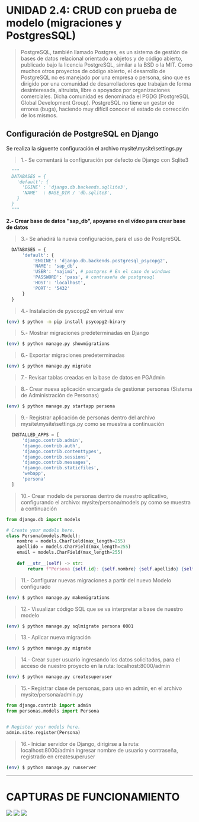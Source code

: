 # UNIDAD 2.4: CRUD con prueba de modelo (migraciones y PostgresSQL)

>PostgreSQL, también llamado Postgres, es un sistema de gestión de bases de datos relacional orientado a objetos y de código abierto, publicado bajo la licencia PostgreSQL,​ similar a la BSD o la MIT.
Como muchos otros proyectos de código abierto, el desarrollo de PostgreSQL no es manejado por una empresa o persona, sino que es dirigido por una comunidad de desarrolladores que trabajan de forma desinteresada, altruista, libre o apoyados por organizaciones comerciales. Dicha comunidad es denominada el PGDG (PostgreSQL Global Development Group).
PostgreSQL no tiene un gestor de errores (bugs), haciendo muy difícil conocer el estado de corrección de los mismos.

## Configuración de PostgreSQL en Django

Se realiza la siguente configuración el archivo mysite\mysite\settings.py
>1.- Se comentará la configuración por defecto de Django con Sqlite3
```py
  """
  DATABASES = {
    'default': {
      'EGINE' : 'django.db.backends.sqllite3',
      'NAME'  : BASE_DIR / 'db.sqlite3',
    }
  }
  """
```

**2.- Crear base de datos "sap_db", apoyarse en el vídeo para crear base de datos**

>3.- Se añadirá la nueva configuración, para el uso de PostgreSQL
```py
  DATABASES = {
      'default': {
          'ENGINE': 'django.db.backends.postgresql_psycopg2',
          'NAME': 'sap_db',
          'USER': 'najimi', # postgres # En el caso de windows
          'PASSWORD': 'pass', # contraseña de postgresql
          'HOST': 'localhost',
          'PORT': '5432'
      }
  }
```

>4.- Instalación de pyscopg2 en virtual env
```bash
(env) $ python -m pip install psycopg2-binary
```

>5.- Mostrar migraciones predeterminadas en Django
```bash
(env) $ python manage.py showmigrations
```

>6.- Exportar migraciones predeterminadas
```bash
(env) $ python manage.py migrate
```

>7.- Revisar tablas creadas en la base de datos en PGAdmin

>8.- Crear nueva aplicación encargada de gestionar personas (Sistema de Administración de Personas)
```bash
(env) $ python manage.py startapp persona
```
>9.- Registrar aplicación de personas dentro del archivo mysite\mysite\settings.py como se muestra a continuación
```python
  INSTALLED_APPS = [
      'django.contrib.admin',
      'django.contrib.auth',
      'django.contrib.contenttypes',
      'django.contrib.sessions',
      'django.contrib.messages',
      'django.contrib.staticfiles',
      'webapp',
      'persona'
  ]
```

>10.- Crear modelo de personas dentro de nuestro aplicativo, configurando el archivo: mysite/persona/models.py como se muestra a continuación
```python
from django.db import models

# Create your models here.
class Persona(models.Model):
    nombre = models.CharField(max_length=255)
    apellido = models.CharField(max_length=255)
    email = models.CharField(max_length=255)
    
    def __str__(self) -> str:
        return f"Persona {self.id}: {self.nombre} {self.apellido} {self.email}"
```

>11.- Configurar nuevas migraciones a partir del nuevo Modelo configurado
```bash
(env) $ python manage.py makemigrations
```

>12.- Visualizar código SQL que se va interpretar a base de nuestro modelo
```bash
(env) $ python manage.py sqlmigrate persona 0001
```

>13.- Aplicar nueva migración
```bash
(env) $ python manage.py migrate
```

>14.- Crear super usuario ingresando los datos solicitados, para el acceso de nuestro proyecto en la ruta:
localhost:8000/admin

```bash
(env) $ python manage.py createsuperuser
```

>15.- Registrar clase de personas, para uso en admin, en el archivo mysite/persona/admin.py
```python
from django.contrib import admin
from personas.models import Persona


# Register your models here.
admin.site.register(Persona)
```

>16.- Iniciar servidor de Django, 
dirigirse a la ruta: localhost:8000/admin
ingresar nombre de usuario y contraseña, registrado en createsuperuser
```bash
(env) $ python manage.py runserver
```

---

# CAPTURAS DE FUNCIONAMIENTO

![](@attachment/Clipboard_2023-12-02-16-00-40.png)
![](@attachment/Clipboard_2023-12-02-16-00-53.png)
![](@attachment/Clipboard_2023-12-02-16-01-38.png)
